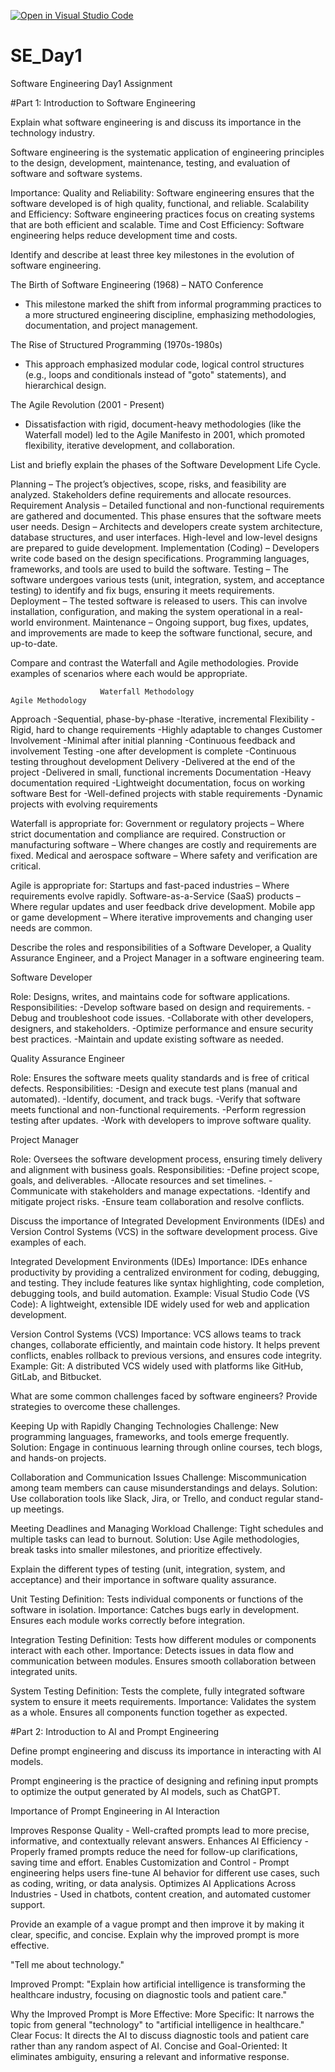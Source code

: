 [![Open in Visual Studio Code](https://classroom.github.com/assets/open-in-vscode-2e0aaae1b6195c2367325f4f02e2d04e9abb55f0b24a779b69b11b9e10269abc.svg)](https://classroom.github.com/online_ide?assignment_repo_id=18414768&assignment_repo_type=AssignmentRepo)
# SE_Day1
Software Engineering Day1 Assignment

#Part 1: Introduction to Software Engineering

Explain what software engineering is and discuss its importance in the technology industry.

Software engineering is the systematic application of engineering principles to the design, development, maintenance, testing, and evaluation of software and software systems.

Importance:
Quality and Reliability: Software engineering ensures that the software developed is of high quality, functional, and reliable.
Scalability and Efficiency: Software engineering practices focus on creating systems that are both efficient and scalable.
Time and Cost Efficiency: Software engineering helps reduce development time and costs.

Identify and describe at least three key milestones in the evolution of software engineering.

The Birth of Software Engineering (1968) – NATO Conference
   - This milestone marked the shift from informal programming practices to a more structured engineering discipline, emphasizing methodologies, documentation, and project management.

The Rise of Structured Programming (1970s-1980s)
   - This approach emphasized modular code, logical control structures (e.g., loops and conditionals instead of "goto" statements), and hierarchical design.

The Agile Revolution (2001 - Present)
   - Dissatisfaction with rigid, document-heavy methodologies (like the Waterfall model) led to the Agile Manifesto in 2001, which promoted flexibility, iterative development, and collaboration.

List and briefly explain the phases of the Software Development Life Cycle.

Planning – The project’s objectives, scope, risks, and feasibility are analyzed. Stakeholders define requirements and allocate resources.
Requirement Analysis – Detailed functional and non-functional requirements are gathered and documented. This phase ensures that the software meets user needs.
Design – Architects and developers create system architecture, database structures, and user interfaces. High-level and low-level designs are prepared to guide development.
Implementation (Coding) – Developers write code based on the design specifications. Programming languages, frameworks, and tools are used to build the software.
Testing – The software undergoes various tests (unit, integration, system, and acceptance testing) to identify and fix bugs, ensuring it meets requirements.
Deployment – The tested software is released to users. This can involve installation, configuration, and making the system operational in a real-world environment.
Maintenance – Ongoing support, bug fixes, updates, and improvements are made to keep the software functional, secure, and up-to-date.

Compare and contrast the Waterfall and Agile methodologies. Provide examples of scenarios where each would be appropriate.

                        Waterfall Methodology	                            Agile Methodology
Approach	               -Sequential, phase-by-phase	                          -Iterative, incremental
Flexibility	            -Rigid, hard to change requirements	                    -Highly adaptable to changes
Customer Involvement	   -Minimal after initial planning	                       -Continuous feedback and involvement
Testing                 -one after development is complete	                    -Continuous testing throughout development
Delivery	               -Delivered at the end of the project	                 -Delivered in small, functional increments
Documentation	         -Heavy documentation required	                          -Lightweight documentation, focus on working software
Best for	               -Well-defined projects with stable requirements    	  -Dynamic projects with evolving requirements

Waterfall is appropriate for:
Government or regulatory projects – Where strict documentation and compliance are required.
Construction or manufacturing software – Where changes are costly and requirements are fixed.
Medical and aerospace software – Where safety and verification are critical.

Agile is appropriate for:
Startups and fast-paced industries – Where requirements evolve rapidly.
Software-as-a-Service (SaaS) products – Where regular updates and user feedback drive development.
Mobile app or game development – Where iterative improvements and changing user needs are common.

Describe the roles and responsibilities of a Software Developer, a Quality Assurance Engineer, and a Project Manager in a software engineering team.

Software Developer

Role: Designs, writes, and maintains code for software applications.
Responsibilities:
-Develop software based on design and requirements.
-Debug and troubleshoot code issues.
-Collaborate with other developers, designers, and stakeholders.
-Optimize performance and ensure security best practices.
-Maintain and update existing software as needed.

Quality Assurance Engineer

Role: Ensures the software meets quality standards and is free of critical defects.
Responsibilities:
-Design and execute test plans (manual and automated).
-Identify, document, and track bugs.
-Verify that software meets functional and non-functional requirements.
-Perform regression testing after updates.
-Work with developers to improve software quality.

Project Manager 

Role: Oversees the software development process, ensuring timely delivery and alignment with business goals.
Responsibilities:
-Define project scope, goals, and deliverables.
-Allocate resources and set timelines.
-Communicate with stakeholders and manage expectations.
-Identify and mitigate project risks.
-Ensure team collaboration and resolve conflicts.


Discuss the importance of Integrated Development Environments (IDEs) and Version Control Systems (VCS) in the software development process. Give examples of each.

Integrated Development Environments (IDEs)
Importance: IDEs enhance productivity by providing a centralized environment for coding, debugging, and testing. They include features like syntax highlighting, code completion, debugging tools, and build automation.
Example:
Visual Studio Code (VS Code): A lightweight, extensible IDE widely used for web and application development.

Version Control Systems (VCS)
Importance: VCS allows teams to track changes, collaborate efficiently, and maintain code history. It helps prevent conflicts, enables rollback to previous versions, and ensures code integrity.
Example:
Git: A distributed VCS widely used with platforms like GitHub, GitLab, and Bitbucket.

What are some common challenges faced by software engineers? Provide strategies to overcome these challenges.

Keeping Up with Rapidly Changing Technologies
Challenge: New programming languages, frameworks, and tools emerge frequently.
Solution: Engage in continuous learning through online courses, tech blogs, and hands-on projects.

Collaboration and Communication Issues
Challenge: Miscommunication among team members can cause misunderstandings and delays.
Solution: Use collaboration tools like Slack, Jira, or Trello, and conduct regular stand-up meetings.

Meeting Deadlines and Managing Workload
Challenge: Tight schedules and multiple tasks can lead to burnout.
Solution: Use Agile methodologies, break tasks into smaller milestones, and prioritize effectively.

Explain the different types of testing (unit, integration, system, and acceptance) and their importance in software quality assurance.

Unit Testing
Definition: Tests individual components or functions of the software in isolation.
Importance:
Catches bugs early in development.
Ensures each module works correctly before integration.

Integration Testing
Definition: Tests how different modules or components interact with each other.
Importance:
Detects issues in data flow and communication between modules.
Ensures smooth collaboration between integrated units.

System Testing
Definition: Tests the complete, fully integrated software system to ensure it meets requirements.
Importance:
Validates the system as a whole.
Ensures all components function together as expected.

#Part 2: Introduction to AI and Prompt Engineering


Define prompt engineering and discuss its importance in interacting with AI models.

Prompt engineering is the practice of designing and refining input prompts to optimize the output generated by AI models, such as ChatGPT. 

Importance of Prompt Engineering in AI Interaction

Improves Response Quality - Well-crafted prompts lead to more precise, informative, and contextually relevant answers.
Enhances AI Efficiency - Properly framed prompts reduce the need for follow-up clarifications, saving time and effort.
Enables Customization and Control  - Prompt engineering helps users fine-tune AI behavior for different use cases, such as coding, writing, or data analysis.
Optimizes AI Applications Across Industries - Used in chatbots, content creation, and automated customer support.

Provide an example of a vague prompt and then improve it by making it clear, specific, and concise. Explain why the improved prompt is more effective.

"Tell me about technology."

Improved Prompt:
"Explain how artificial intelligence is transforming the healthcare industry, focusing on diagnostic tools and patient care."

Why the Improved Prompt is More Effective:
More Specific: It narrows the topic from general "technology" to "artificial intelligence in healthcare."
Clear Focus: It directs the AI to discuss diagnostic tools and patient care rather than any random aspect of AI.
Concise and Goal-Oriented: It eliminates ambiguity, ensuring a relevant and informative response.







